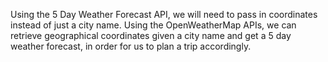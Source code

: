 Using the 5 Day Weather Forecast API, we will need to pass in coordinates instead of just a city name. Using the OpenWeatherMap APIs, we can retrieve geographical coordinates given a city name and get a 5 day weather forecast, in order for us to plan a trip accordingly.